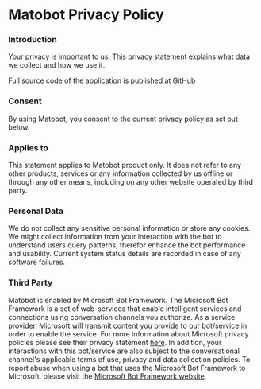 # Matobot Privacy Policy
                           
### Introduction
Your privacy is important to us. This privacy statement explains what data we collect and how we use it. 

Full source code of the application is published at [GitHub](https://github.com/milendimo/matobot) 
							
### Consent
By using Matobot, you consent to the current privacy policy as set out below.
							
### Applies to
This statement applies to Matobot product only. It does not refer to any other products, services or any information collected by us offline or through any other means, including on any other website operated by third party.
							
### Personal Data
We do not collect any sensitive personal information or store any cookies.
We might collect information from your interaction with the bot to understand users query patterns, therefor enhance the bot performance and usability. 
Current system status details are recorded in case of any software failures.
                            
### Third Party
Matobot is enabled by Microsoft Bot Framework. The Microsoft Bot Framework is a set of web-services that enable intelligent services and connections using conversation channels you authorize. As a service provider, Microsoft will transmit content you provide to our bot/service in order to enable the service. For more information about Microsoft privacy policies please see their privacy statement [here](http://go.microsoft.com/fwlink/?LinkId=521839). In addition, your interactions with this bot/service are also subject to the conversational channel's applicable terms of use, privacy and data collection policies. To report abuse when using a bot that uses the Microsoft Bot Framework to Microsoft, please visit the [Microsoft Bot Framework website](https://www.botframework.com).

